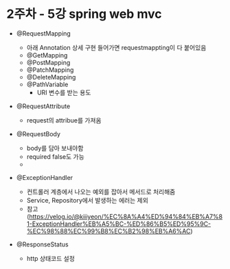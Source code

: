 # 2주차 - 5강 spring web mvc

* @RequestMapping
  - 아래 Annotation 상세 구현 들어가면 requestmappting이 다 붙어있음
  * @GetMapping
  * @PostMapping
  * @PatchMapping
  * @DeleteMapping
  * @PathVariable
    * URI 변수를 받는 용도 
* @RequestAttribute
  * request의 attribue를 가져옴
* @RequestBody
  * body를 담아 보내야함
  * required false도 가능
  * 
* @ExceptionHandler
  * 컨트롤러 계층에서 나오는 예외를 잡아서 메서드로 처리해줌
  * Service, Repository에서 발생하는 에러는 제외 
  - 참고(https://velog.io/@kiiiyeon/%EC%8A%A4%ED%94%84%EB%A7%81-ExceptionHandler%EB%A5%BC-%ED%86%B5%ED%95%9C-%EC%98%88%EC%99%B8%EC%B2%98%EB%A6%AC)
  
* @ResponseStatus
  * http 상태코드 설정